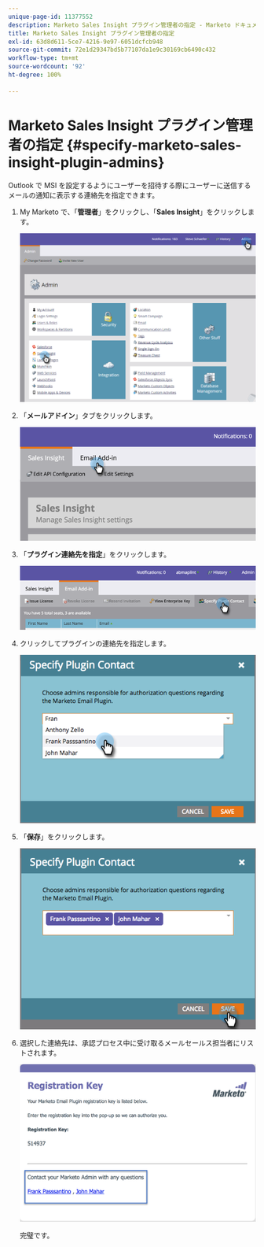 ```yaml
---
unique-page-id: 11377552
description: Marketo Sales Insight プラグイン管理者の指定 - Marketo ドキュメント - 製品ドキュメント
title: Marketo Sales Insight プラグイン管理者の指定
exl-id: 63d8d611-5ce7-4216-9e97-6051dcfcb948
source-git-commit: 72e1d29347bd5b77107da1e9c30169cb6490c432
workflow-type: tm+mt
source-wordcount: '92'
ht-degree: 100%

---
```


# Marketo Sales Insight プラグイン管理者の指定 {#specify-marketo-sales-insight-plugin-admins}

Outlook で MSI を設定するようにユーザーを招待する際にユーザーに送信するメールの通知に表示する連絡先を指定できます。

1. My Marketo で、「**管理者**」をクリックし、「**Sales Insight**」をクリックします。

   ![](assets/image2016-7-25-14-3a12-3a59.png)

1. 「**メールアドイン**」タブをクリックします。

   ![](assets/image2016-7-25-14-3a2-3a53.png)

1. 「**プラグイン連絡先を指定**」をクリックします。

   ![](assets/image2016-7-25-14-3a7-3a27.png)

1. クリックしてプラグインの連絡先を指定します。

   ![](assets/image2016-8-25-11-3a21-3a38.png)

1. 「**保存**」をクリックします。

   ![](assets/image2016-8-25-11-3a17-3a7.png)

1. 選択した連絡先は、承認プロセス中に受け取るメールセールス担当者にリストされます。

   ![](assets/image2016-8-25-11-3a33-3a33.png)

   完璧です。
